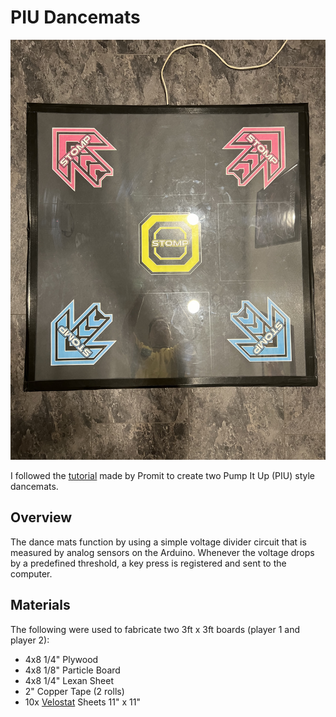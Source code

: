 # PIU Dancemats 

![Final PIU Pad](images/final.jpg)

I followed the [tutorial]([https://react-icons.github.io/react-icons/search](https://ventspace.wordpress.com/2018/04/09/danceforce-v3-diy-dance-pad-controller/)https://ventspace.wordpress.com/2018/04/09/danceforce-v3-diy-dance-pad-controller/) made by Promit to create two Pump It Up (PIU) style dancemats.

## Overview

The dance mats function by using a simple voltage divider circuit that is measured by analog sensors on the Arduino. Whenever the voltage drops by a predefined threshold, a key press is registered and sent to the computer.

## Materials 

The following were used to fabricate two 3ft x 3ft boards (player 1 and player 2):
* 4x8 1/4" Plywood
* 4x8 1/8" Particle Board
* 4x8 1/4" Lexan Sheet
* 2" Copper Tape (2 rolls)
* 10x [Velostat](https://www.adafruit.com/product/1361) Sheets 11" x 11"
